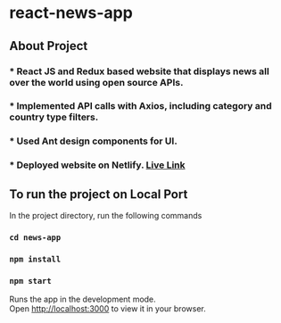 # react-news-app
## About Project 

### * React JS and Redux based website that displays news all over the world using open source APIs.
### * Implemented API calls with Axios, including category and country type filters.
### * Used Ant design components for UI. 
### * Deployed website on Netlify. [Live Link]([http://43.204.220.14:3000/](https://645a0cfbda3094026763fd8b--celebrated-smakager-98af2e.netlify.app/))


## To run the project on Local Port

In the project directory, run the following commands

### `cd news-app`
### `npm install`
### `npm start`

Runs the app in the development mode.\
Open [http://localhost:3000](http://localhost:3000) to view it in your browser.
